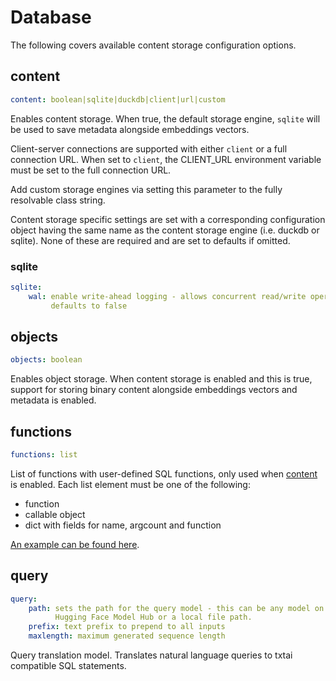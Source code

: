 # Database

The following covers available content storage configuration options.

## content
```yaml
content: boolean|sqlite|duckdb|client|url|custom
```

Enables content storage. When true, the default storage engine, `sqlite` will be used to save metadata alongside embeddings vectors.

Client-server connections are supported with either `client` or a full connection URL. When set to `client`, the CLIENT_URL environment variable must be set to the full connection URL.

Add custom storage engines via setting this parameter to the fully resolvable class string.

Content storage specific settings are set with a corresponding configuration object having the same name as the content storage engine (i.e. duckdb or sqlite). None of these are required and are set to defaults if omitted.

### sqlite
```yaml
sqlite:
    wal: enable write-ahead logging - allows concurrent read/write operations,
         defaults to false
```

## objects
```yaml
objects: boolean
```

Enables object storage. When content storage is enabled and this is true, support for storing binary content alongside embeddings vectors and metadata is enabled.

## functions
```yaml
functions: list
```

List of functions with user-defined SQL functions, only used when [content](#content) is enabled. Each list element must be one of the following:

- function
- callable object
- dict with fields for name, argcount and function

[An example can be found here](../../query#custom-sql-functions).

## query
```yaml
query:
    path: sets the path for the query model - this can be any model on the
          Hugging Face Model Hub or a local file path.
    prefix: text prefix to prepend to all inputs
    maxlength: maximum generated sequence length
```

Query translation model. Translates natural language queries to txtai compatible SQL statements.

